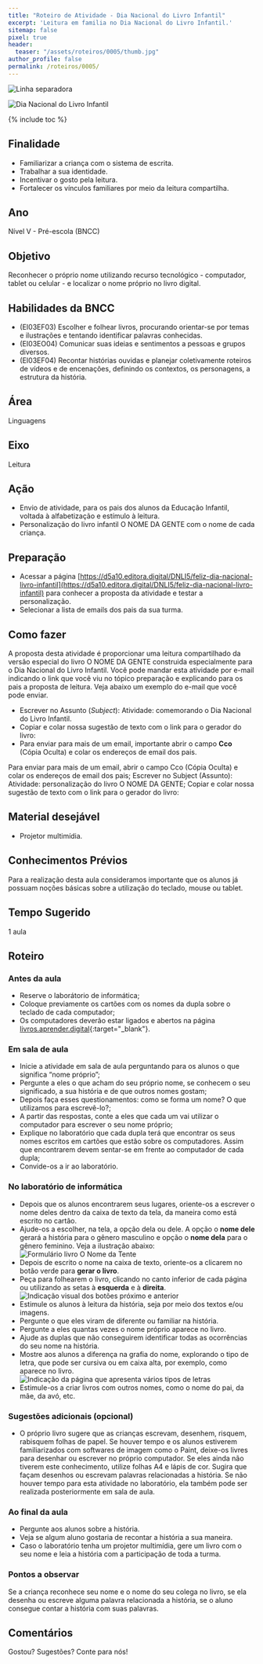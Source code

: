 ```yaml
---
title: "Roteiro de Atividade - Dia Nacional do Livro Infantil"
excerpt: 'Leitura em familia no Dia Nacional do Livro Infantil.'
sitemap: false
pixel: true
header: 
  teaser: "/assets/roteiros/0005/thumb.jpg" 
author_profile: false
permalink: /roteiros/0005/
---
```

![Linha separadora](/assets/images/line.jpg)

![Dia Nacional do Livro Infantil](/assets/roteiros/0005/thumb.jpg)

{% include toc %}

## Finalidade
 * Familiarizar a criança com o sistema de escrita.
 * Trabalhar a sua identidade.
 * Incentivar o gosto pela leitura. 
 * Fortalecer os vínculos familiares por meio da leitura compartilha.

## Ano
Nível V - Pré-escola (BNCC) 

## Objetivo
Reconhecer o próprio nome utilizando recurso tecnológico - computador, tablet ou celular - e localizar o nome próprio no livro digital.

## Habilidades da BNCC
 * (EI03EF03) Escolher e folhear livros, procurando orientar-se por temas e ilustrações e tentando identificar palavras conhecidas.
 * (EI03EO04) Comunicar suas ideias e sentimentos a pessoas e grupos diversos. 
 * (EI03EF04) Recontar histórias ouvidas e planejar coletivamente roteiros de vídeos e de encenações, definindo os contextos, os personagens, a estrutura da história.

## Área
Linguagens

## Eixo
Leitura

## Ação
 * Envio de atividade, para os pais dos alunos da Educação Infantil, voltada à alfabetização e estímulo à leitura.
 * Personalização do livro infantil O NOME DA GENTE com o nome de cada criança.

## Preparação
 * Acessar a página [https://d5a10.editora.digital/DNLI5/feliz-dia-nacional-livro-infantil](https://d5a10.editora.digital/DNLI5/feliz-dia-nacional-livro-infantil) para conhecer a proposta da atividade e testar a personalização.
 * Selecionar a lista de emails dos pais da sua turma.

## Como fazer
A proposta desta atividade é proporcionar uma leitura compartilhado da versão especial do livro O NOME DA GENTE construida especialmente para o Dia Nacional do Livro Infantil. Você pode mandar esta atividade por e-mail indicando o link que você viu no tópico preparação e explicando para os pais a proposta de leitura. Veja abaixo um exemplo do e-mail que você pode enviar.
 * Escrever no Assunto (*Subject*): Atividade: comemorando o Dia Nacional do Livro Infantil.
 * Copiar e colar nossa sugestão de texto com o link para o gerador do livro:
 * Para enviar para mais de um email, importante abrir o campo **Cco** (Cópia Oculta) e colar os endereços de email dos pais.

Para enviar para mais de um email, abrir o campo Cco (Cópia Oculta) e colar os endereços de email dos pais;
Escrever no Subject (Assunto): Atividade: personalização do livro O NOME DA GENTE;
Copiar e colar nossa sugestão de texto com o link para o gerador do livro:


## Material desejável
 * Projetor multimídia.

## Conhecimentos Prévios
Para a realização desta aula consideramos importante que os alunos já possuam noções básicas sobre a utilização do teclado, mouse ou tablet.

## Tempo Sugerido  
1 aula

## Roteiro

### Antes da aula
 * Reserve o laborátorio de informática;
 * Coloque previamente os cartões com os nomes da dupla sobre o teclado de cada computador; 
 * Os computadores deverão estar ligados e abertos na página [livros.aprender.digital](https://livros.aprender.digital){:target="_blank"}.

### Em sala de aula
 * Inicie a atividade em sala de aula perguntando para os alunos o que significa  “nome próprio”;
 * Pergunte a eles o que acham do seu próprio nome, se conhecem o seu significado, a sua história e de que outros nomes gostam;
 * Depois faça esses questionamentos: como se forma um nome? O que utilizamos para escrevê-lo?;
 * A partir das respostas, conte a eles que cada um vai utilizar o computador para escrever o seu nome próprio;
 * Explique no laboratório que cada dupla terá que encontrar os seus nomes escritos em cartões que estão sobre os computadores. Assim que encontrarem devem sentar-se em frente ao computador de cada dupla;
 * Convide-os a ir ao laboratório.

### No laboratório de informática
 * Depois que os alunos encontrarem seus lugares, oriente-os a escrever o nome deles dentro da caixa de texto da tela, da maneira como está escrito no cartão. 
 * Ajude-os a escolher, na tela, a opção dela ou dele. A opção o **nome dele** gerará a história para o gênero masculino e opção o **nome dela** para o gênero feminino. Veja a ilustração abaixo: ![Formulário livro O Nome da Tente](/assets/roteiros/0003/home_ondg.jpg)
 * Depois de escrito o nome na caixa de texto, oriente-os a clicarem no botão verde para **gerar o livro**. 
 * Peça para folhearem o livro, clicando no canto inferior de cada página ou utilizando as setas à **esquerda** e à **direita**. ![Indicação visual dos botões próximo e anterior](/assets/roteiros/0003/pag4e5.jpg)
 * Estimule os alunos à leitura da história, seja por meio dos textos e/ou imagens.
 * Pergunte o que eles viram de diferente ou familiar na história. 
 * Pergunte a eles quantas vezes o nome próprio aparece no livro.
 * Ajude as duplas que não conseguirem identificar todas as ocorrências do seu nome na história.
 * Mostre aos alunos a diferença na grafia do nome, explorando o tipo de letra, que pode ser cursiva ou em caixa alta, por exemplo, como aparece no livro.  ![Indicação da página que apresenta vários tipos de letras](/assets/roteiros/0003/varios_fontes.jpg)
* Estimule-os a criar livros com outros nomes, como o nome do pai, da mãe, da avó, etc. 

### Sugestões adicionais (opcional)
 * O próprio livro sugere que as crianças escrevam, desenhem, risquem, rabisquem folhas de papel. Se houver tempo e os alunos estiverem familiarizados com softwares de imagem como o Paint, deixe-os livres para desenhar ou escrever no próprio computador. Se eles ainda não tiverem este conhecimento, utilize folhas A4 e lápis de cor. Sugira que façam desenhos ou escrevam palavras relacionadas a história. Se não houver tempo para esta atividade no laboratório, ela também pode ser realizada posteriormente em sala de aula.

### Ao final da aula
 * Pergunte aos alunos sobre a história. 
 * Veja se algum aluno gostaria de recontar a história a sua maneira.
 * Caso o laboratório tenha um projetor multimídia, gere um livro com o seu nome e leia a história com a participação de toda a turma.

### Pontos a observar
Se a criança reconhece seu nome e o nome do seu colega no livro, se ela desenha ou escreve alguma palavra relacionada a história, se o aluno consegue contar a história com suas palavras. 

## Comentários
Gostou? Sugestões? Conte para nós! 
<div id="fb-root"></div>
<script async defer crossorigin="anonymous" src="https://connect.facebook.net/pt_BR/sdk.js#xfbml=1&version=v5.0&appId=2385506498151963&autoLogAppEvents=1"></script>
<div class="fb-comments" data-href="https://criatividade.digital/roteiros/0003/" data-width="" data-numposts="10"></div>

<!-- RETIRADO PARA O TESTE DE COMENTARIOS
<script>
  fbq('track', 'ViewContent', {
    content_ids: '1',
    content_type: 'product',
    product_catalog_id: '541148726432127'
  });
</script>
-->